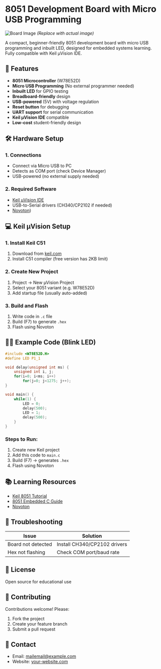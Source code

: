 


# 8051 Development Board with Micro USB Programming

![Board Image](https://via.placeholder.com/400x250) *(Replace with actual image)*

A compact, beginner-friendly 8051 development board with micro USB programming and inbuilt LED, designed for embedded systems learning. Fully compatible with Keil µVision IDE.

## 📌 Features
- **8051 Microcontroller** (W78E52D)
- **Micro USB Programming** (No external programmer needed)
- **Inbuilt LED** for GPIO testing
- **Breadboard-friendly** design
- **USB-powered** (5V) with voltage regulation
- **Reset button** for debugging
- **UART support** for serial communication
- **Keil µVision IDE** compatible
- **Low-cost** student-friendly design

## 🛠 Hardware Setup
### 1. Connections
- Connect via Micro USB to PC
- Detects as COM port (check Device Manager)
- USB-powered (no external supply needed)

### 2. Required Software
- [Keil µVision IDE](https://www.keil.com/)
- USB-to-Serial drivers (CH340/CP2102 if needed)
- [Novoton](https://www.nuvoton.com/resource-download.jsp?tp_GUID=SW1720200221181328))

## 💻 Keil µVision Setup
### 1. Install Keil C51
1. Download from [keil.com](https://www.keil.com/)
2. Install C51 compiler (free version has 2KB limit)

### 2. Create New Project
1. Project → New µVision Project
2. Select your 8051 variant (e.g. W78E52D)
3. Add startup file (usually auto-added)

### 3. Build and Flash
1. Write code in `.c` file
2. Build (F7) to generate `.hex`
3. Flash using Novoton

## 👨‍💻 Example Code (Blink LED)
```c
#include <W78E52D.H>
#define LED P1_1

void delay(unsigned int ms) {
    unsigned int i, j;
    for(i=0; i<ms; i++)
        for(j=0; j<1275; j++);
}

void main() {
    while(1) {
        LED = 0;    
        delay(500);
        LED = 1;    
        delay(500);
    }
}
```

### Steps to Run:
1. Create new Keil project
2. Add this code to `main.c`
3. Build (F7) → generates `.hex`
4. Flash using Novoton

## 📚 Learning Resources
- [Keil 8051 Tutorial](https://www.keil.com/support/man/docs/c51/)
- [8051 Embedded C Guide](https://www.electronicshub.org/8051-tutorials/)
- [ Novoton](https://www.nuvoton.com/tool-and-software/debugger-and-programmer/1-to-1-debugger-and-programmer/nu-link2-pro/?index=5)

## 🔧 Troubleshooting
| Issue | Solution |
|-------|----------|
| Board not detected | Install CH340/CP2102 drivers |
| Hex not flashing | Check COM port/baud rate |

## 📜 License
 Open source for educational use

## 🤝 Contributing
Contributions welcome! Please:
1. Fork the project
2. Create your feature branch
3. Submit a pull request

## 📧 Contact
- Email: mailemail@example.com
- Website: [your-website.com](https://your-website.com)

